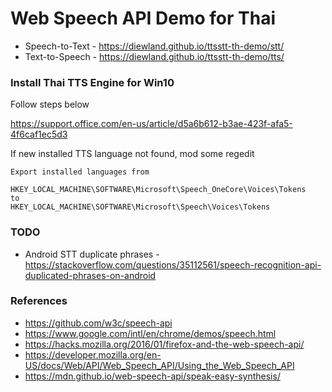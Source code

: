 # Web Speech API Demo for Thai

* Speech-to-Text - https://diewland.github.io/ttsstt-th-demo/stt/
* Text-to-Speech - https://diewland.github.io/ttsstt-th-demo/tts/

### Install Thai TTS Engine for Win10

Follow steps below

https://support.office.com/en-us/article/d5a6b612-b3ae-423f-afa5-4f6caf1ec5d3

If new installed TTS language not found, mod some regedit

```
Export installed languages from

HKEY_LOCAL_MACHINE\SOFTWARE\Microsoft\Speech_OneCore\Voices\Tokens
to
HKEY_LOCAL_MACHINE\SOFTWARE\Microsoft\Speech\Voices\Tokens
```

### TODO
* Android STT duplicate phrases - https://stackoverflow.com/questions/35112561/speech-recognition-api-duplicated-phrases-on-android

### References
* https://github.com/w3c/speech-api
* https://www.google.com/intl/en/chrome/demos/speech.html
* https://hacks.mozilla.org/2016/01/firefox-and-the-web-speech-api/
* https://developer.mozilla.org/en-US/docs/Web/API/Web_Speech_API/Using_the_Web_Speech_API
* https://mdn.github.io/web-speech-api/speak-easy-synthesis/

